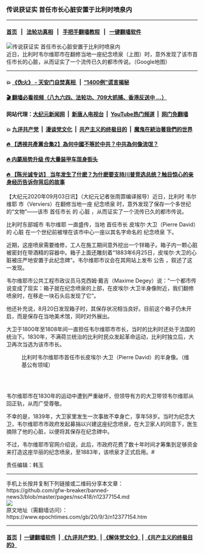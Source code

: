### 传说获证实 首任市长心脏安置于比利时喷泉内
------------------------

#### [首页](https://github.com/gfw-breaker/banned-news3/blob/master/README.md) &nbsp;&nbsp;|&nbsp;&nbsp; [法轮功真相](https://github.com/begood0513/basic/blob/master/README.md)  &nbsp;&nbsp;|&nbsp;&nbsp; [手把手翻墙教程](https://github.com/gfw-breaker/guides/wiki)  &nbsp;&nbsp;|&nbsp;&nbsp; [一键翻墙软件](https://github.com/gfw-breaker/nogfw/blob/master/README.md)  



<div><img alt="传说获证实 首任市长心脏安置于比利时喷泉内" class="attachment-djy_600_400 size-djy_600_400 wp-post-image" src="https://i.epochtimes.com/assets/uploads/2020/09/Screenshot_1-600x400.png"/>
<div class="caption">
 近日，比利时韦尔维耶市在翻修当地一座纪念喷泉（上图）时，意外发现了该市首任市长的心脏，从而证实了一个流传已久的都市传说。（Google地图）
</div></div><hr/>

#### 💥 [《伪火》 - 天安门自焚真相 ](http://141.164.51.119:10000/videos/blog/weihuo.html)&nbsp; |&nbsp; [“1400例”谎言揭秘  ](http://141.164.51.119:10000/videos/blog/jiexi1400.html)

#### [ 🎬  翻墙必看视频（八九六四、法轮功、709大抓捕、香港反送中 ...）](https://github.com/gfw-breaker/links/blob/master/banned.md)

#### 网站代理：[大纪元新闻网](http://167.172.10.89:10080/gb/) &nbsp;|&nbsp; [新唐人电视台](http://167.172.10.89:8808/gb/)  &nbsp;|&nbsp; [YouTube热门频道](http://158.247.203.241/youtube.html) &nbsp;|&nbsp; [网门免翻墙](http://158.247.203.241:11000/show.aspx?name=ogHome)

#### 💥 [九评共产党](http://141.164.51.119:10000/videos/res/jiuping/)&nbsp; |&nbsp; [漫谈党文化](http://141.164.51.119:10000/videos/res/mtdwh/)&nbsp; |&nbsp; [共产主义的终极目的](http://141.164.51.119:10000/videos/res/zjmd/)&nbsp; |&nbsp; [魔鬼在統治著我們的世界](http://141.164.51.119:10000/videos/res/TheSpecter/)  

#### [ 🔥  【透視共產黨合集2】為何中國不等於中共？中共為何像流氓？](http://141.164.51.119:10000/videos/news/../res/detox/index.html)

#### [ 🔥  内蒙局势升级 传大量装甲车现身街头](http://141.164.51.119:10000/videos/news/0903.html)

#### [ 🔥  【陈光诚专访】 当年发生了什麽？为什麽要支持川普竞选总统？触目惊心的亲身经历告诉你背后的故事](http://141.164.51.119:10000/videos/news/cgc02.html)

<div><p>
 【大纪元2020年09月03日讯】（大纪元记者张雨霏编译报导）近日，比利时
 <ok href="https://www.epochtimes.com/gb/tag/%E9%9F%A6%E5%B0%94%E7%BB%B4%E8%80%B6.html">
  韦尔维耶
 </ok>
 市（Verviers）在翻修当地一座
 <ok href="https://www.epochtimes.com/gb/tag/%E7%BA%AA%E5%BF%B5%E5%96%B7%E6%B3%89.html">
  纪念喷泉
 </ok>
 时，意外发现了保存一个多世纪的“文物”——该市
 <ok href="https://www.epochtimes.com/gb/tag/%E9%A6%96%E4%BB%BB%E5%B8%82%E9%95%BF.html">
  首任市长
 </ok>
 的
 <ok href="https://www.epochtimes.com/gb/tag/%E5%BF%83%E8%84%8F.html">
  心脏
 </ok>
 ，从而证实了一个流传已久的都市传说。
</p>
<p>
 比利时东部城市
 <ok href="https://www.epochtimes.com/gb/tag/%E9%9F%A6%E5%B0%94%E7%BB%B4%E8%80%B6.html">
  韦尔维耶
 </ok>
 一直盛传，当地
 <ok href="https://www.epochtimes.com/gb/tag/%E9%A6%96%E4%BB%BB%E5%B8%82%E9%95%BF.html">
  首任市长
 </ok>
 皮埃尔‧大卫（Pierre David）的
 <ok href="https://www.epochtimes.com/gb/tag/%E5%BF%83%E8%84%8F.html">
  心脏
 </ok>
 在一个世纪前被埋在该市中心一座以其名字命名的
 <ok href="https://www.epochtimes.com/gb/tag/%E7%BA%AA%E5%BF%B5%E5%96%B7%E6%B3%89.html">
  纪念喷泉
 </ok>
 下。
</p>
<p>
 近期，这座喷泉需要维修，工人在施工期间意外挖出一个锌箱子。箱子内一颗心脏被密封在带酒精的容器中。箱子上面还雕刻着“1883年6月25日，皮埃尔‧大卫的心脏被庄严地安置于此纪念碑”。韦尔维耶市议会在其网站上发布
 <ok href="https://www.vedia.be/www/video/info/verviers-la-fontaine-david-revele-ses-secrets_102886_89.html">
  公告
 </ok>
 ，叙述了这一发现。
</p>
<p>
</p>
<p>
 韦尔维耶市公共工程市政议员马克西姆‧戴吉（Maxime Degey）说：“一个都市传说变成了现实：箱子就在纪念喷泉的上部，在皮埃尔‧大卫半身像附近，我们翻修喷泉时，在移走一块石头后发现了它”。
</p>
<p>
 他还补充说，8月20日发现箱子时，其保存状况相当良好。目前这个箱子仍未开启，而是保存在当地美术馆，同时对外展出。
</p>
<p>
 大卫于1800年至1808年间一直担任韦尔维耶市市长，当时的比利时还处于法国的统治下。1830年，不满荷兰统治的比利时民众发起革命运动，比利时独立后，大卫再次当选为该市市长。
</p>
<figure class="wp-caption aligncenter" id="attachment_12377196" style="width: 450px">
 <ok href="https://i.epochtimes.com/assets/uploads/2020/09/DAVID_Pierre_1771-1839.jpg">
  <img alt="" class="wp-image-12377196 size-medium" src="https://i.epochtimes.com/assets/uploads/2020/09/DAVID_Pierre_1771-1839-450x681.jpg"/>
 </ok>
 <br/><figcaption class="wp-caption-text">
  比利时韦尔维耶市首任市长皮埃尔‧大卫（Pierre David）的半身像。（维基公有领域）
 </figcaption><br/>
</figure><br/>
<p>
 韦尔维耶市在1830年的运动中遭到严重破坏，但领导有方的大卫带领韦尔维耶从回正轨，从而广受尊敬。
</p>
<p>
 不幸的是，1839年，大卫家里发生一次事故不幸身亡，享年58岁。当时为纪念大卫，韦尔维耶市市政府发起募捐以兴建这座纪念喷泉，在大卫家人的同意下，医生摘除了他的心脏，以便将其保存在纪念碑中。
</p>
<p>
 不过，韦尔维耶市官网介绍说，此后，市政府花费了数十年时间才筹集到足够资金来打造这座华丽的纪念喷泉，至1883年，该喷泉才正式启用。#
</p>
<p>
 责任编辑：韩玉
</p>
</div>
<hr/>
手机上长按并复制下列链接或二维码分享本文章：<br/>
https://github.com/gfw-breaker/banned-news3/blob/master/pages/nsc418/n12377154.md <br/>
<a href='https://github.com/gfw-breaker/banned-news3/blob/master/pages/nsc418/n12377154.md'><img src='https://github.com/gfw-breaker/banned-news3/blob/master/pages/nsc418/n12377154.md.png'/></a> <br/>
原文地址（需翻墙访问）：https://www.epochtimes.com/gb/20/9/3/n12377154.htm


------------------------
#### [首页](https://github.com/gfw-breaker/banned-news3/blob/master/README.md) &nbsp;|&nbsp; [一键翻墙软件](https://github.com/gfw-breaker/nogfw/blob/master/README.md) &nbsp;| [《九评共产党》](https://github.com/gfw-breaker/9ping.md/blob/master/README.md#九评之一评共产党是什么) | [《解体党文化》](https://github.com/gfw-breaker/jtdwh.md/blob/master/README.md) | [《共产主义的终极目的》](https://github.com/gfw-breaker/gczydzjmd.md/blob/master/README.md)


<img src='http://gfw-breaker.win/banned-news3/pages/nsc418/n12377154.md' width='0px' height='0px'/>